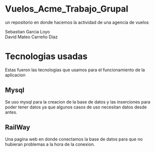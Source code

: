 # Vuelos_Acme_Trabajo_Grupal
un repositorio en donde hacemos la actividad de una agencia de vuelos

Sebastian Garcia Loyo <br>
David Mateo Carreño Diaz

# Tecnologias usadas

Estas fueron las tecnologias que usamos para el funcionamiento de la aplicacion 

## Mysql

Se uso mysql para la creacion de la base de datos y las inserciones para poder tener datos ya que algunos casos de uso necesitan datos desde antes.

## RailWay

Una pagina web en donde conectamos la base de datos para que no hubieran problemas a la hora de la conexion.
